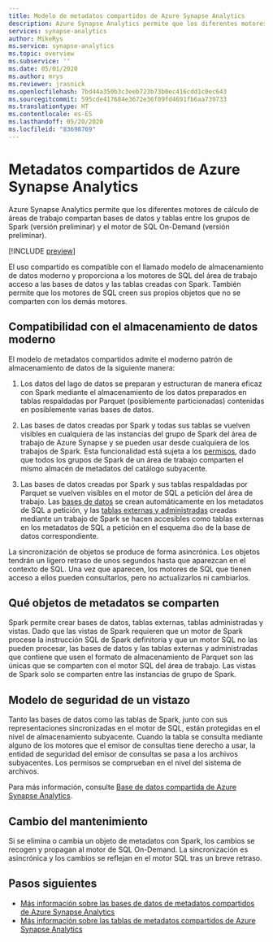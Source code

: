 ```yaml
---
title: Modelo de metadatos compartidos de Azure Synapse Analytics
description: Azure Synapse Analytics permite que los diferentes motores de cálculo de áreas de trabajo compartan bases de datos y tablas entre los grupos de Spark (versión preliminar), el motor de SQL a petición (versión preliminar) y los grupos de SQL.
services: synapse-analytics
author: MikeRys
ms.service: synapse-analytics
ms.topic: overview
ms.subservice: ''
ms.date: 05/01/2020
ms.author: mrys
ms.reviewer: jrasnick
ms.openlocfilehash: 7bd44a350b3c3eeb723b73b0ec416cdd1c0ec643
ms.sourcegitcommit: 595cde417684e3672e36f09fd4691fb6aa739733
ms.translationtype: HT
ms.contentlocale: es-ES
ms.lasthandoff: 05/20/2020
ms.locfileid: "83698769"
---
```

# <a name="azure-synapse-analytics-shared-metadata"></a>Metadatos compartidos de Azure Synapse Analytics

Azure Synapse Analytics permite que los diferentes motores de cálculo de áreas de trabajo compartan bases de datos y tablas entre los grupos de Spark (versión preliminar) y el motor de SQL On-Demand (versión preliminar).

[!INCLUDE [preview](../includes/note-preview.md)]

El uso compartido es compatible con el llamado modelo de almacenamiento de datos moderno y proporciona a los motores de SQL del área de trabajo acceso a las bases de datos y las tablas creadas con Spark. También permite que los motores de SQL creen sus propios objetos que no se comparten con los demás motores.

## <a name="support-the-modern-data-warehouse"></a>Compatibilidad con el almacenamiento de datos moderno

El modelo de metadatos compartidos admite el moderno patrón de almacenamiento de datos de la siguiente manera:

1. Los datos del lago de datos se preparan y estructuran de manera eficaz con Spark mediante el almacenamiento de los datos preparados en tablas respaldadas por Parquet (posiblemente particionadas) contenidas en posiblemente varias bases de datos.

2. Las bases de datos creadas por Spark y todas sus tablas se vuelven visibles en cualquiera de las instancias del grupo de Spark del área de trabajo de Azure Synapse y se pueden usar desde cualquiera de los trabajos de Spark. Esta funcionalidad está sujeta a los [permisos](#security-model-at-a-glance), dado que todos los grupos de Spark de un área de trabajo comparten el mismo almacén de metadatos del catálogo subyacente.

3. Las bases de datos creadas por Spark y sus tablas respaldadas por Parquet se vuelven visibles en el motor de SQL a petición del área de trabajo. Las [bases de datos](database.md) se crean automáticamente en los metadatos de SQL a petición, y las [tablas externas y administradas](table.md) creadas mediante un trabajo de Spark se hacen accesibles como tablas externas en los metadatos de SQL a petición en el esquema `dbo` de la base de datos correspondiente. 

<!--[INSERT PICTURE]-->

<!--__Figure 1 -__ Supporting the Modern Data Warehouse Pattern with shared metadata-->

La sincronización de objetos se produce de forma asincrónica. Los objetos tendrán un ligero retraso de unos segundos hasta que aparezcan en el contexto de SQL. Una vez que aparecen, los motores de SQL que tienen acceso a ellos pueden consultarlos, pero no actualizarlos ni cambiarlos.

## <a name="which-metadata-objects-are-shared"></a>Qué objetos de metadatos se comparten

Spark permite crear bases de datos, tablas externas, tablas administradas y vistas. Dado que las vistas de Spark requieren que un motor de Spark procese la instrucción SQL de Spark definitoria y que un motor SQL no las pueden procesar, las bases de datos y las tablas externas y administradas que contiene que usen el formato de almacenamiento de Parquet son las únicas que se comparten con el motor SQL del área de trabajo. Las vistas de Spark solo se comparten entre las instancias de grupo de Spark.

## <a name="security-model-at-a-glance"></a>Modelo de seguridad de un vistazo

Tanto las bases de datos como las tablas de Spark, junto con sus representaciones sincronizadas en el motor de SQL, están protegidas en el nivel de almacenamiento subyacente. Cuando la tabla se consulta mediante alguno de los motores que el emisor de consultas tiene derecho a usar, la entidad de seguridad del emisor de consultas se pasa a los archivos subyacentes. Los permisos se comprueban en el nivel del sistema de archivos.

Para más información, consulte [Base de datos compartida de Azure Synapse Analytics](database.md).

## <a name="change-maintenance"></a>Cambio del mantenimiento

Si se elimina o cambia un objeto de metadatos con Spark, los cambios se recogen y propagan al motor de SQL On-Demand. La sincronización es asincrónica y los cambios se reflejan en el motor SQL tras un breve retraso.

## <a name="next-steps"></a>Pasos siguientes

- [Más información sobre las bases de datos de metadatos compartidos de Azure Synapse Analytics](database.md)
- [Más información sobre las tablas de metadatos compartidos de Azure Synapse Analytics](table.md)

